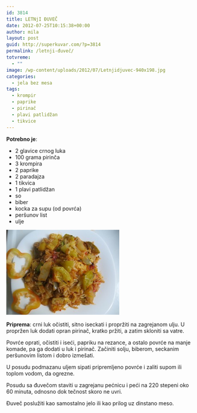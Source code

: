 ```yaml
---
id: 3814
title: LETNjI ĐUVEČ
date: 2012-07-25T10:15:38+00:00
author: mila
layout: post
guid: http://superkuvar.com/?p=3814
permalink: /letnji-đuveč/
totvreme:
  - ""
image: /wp-content/uploads/2012/07/Letnjidjuvec-940x198.jpg
categories:
  - jela bez mesa
tags:
  - krompir
  - paprike
  - pirinač
  - plavi patlidžan
  - tikvice
---
```

**Potrebno je**:

  * 2 glavice crnog luka
  * 100 grama pirinča
  * 3 krompira
  * 2 paprike
  * 2 paradajza
  * 1 tikvica
  * 1 plavi patlidžan
  * so
  * biber
  * kocka za supu (od povrća)
  * peršunov list
  * ulje

<img class="alignnone size-medium wp-image-3815" title="Letnjidjuvec" src="/wp-content/uploads/2012/07/Letnjidjuvec-300x225.jpg" alt="" width="300" height="225" /> 

**Priprema**: crni luk očistiti, sitno iseckati i propržiti na zagrejanom ulju. U propržen luk dodati opran pirinač, kratko pržiti, a zatim skloniti sa vatre.

Povrće oprati, očistiti i iseći, papriku na rezance, a ostalo povrće na manje komade, pa ga dodati u luk i pirinač. Začiniti solju, biberom, seckanim peršunovim listom i dobro izmešati.

U posudu podmazanu uljem sipati pripremljeno povrće i zaliti supom ili toplom vodom, da ogrezne.

Posudu sa đuvečom staviti u zagrejanu pećnicu i peći na 220 stepeni oko 60 minuta, odnosno dok tečnost skoro ne uvri.

Đuveč poslužiti kao samostalno jelo ili kao prilog uz dinstano meso.